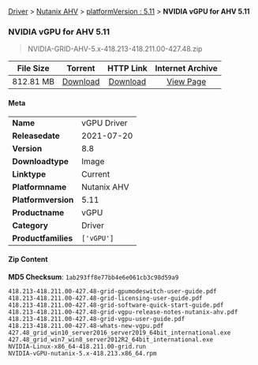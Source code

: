 
[Driver](/README.md)  >  [Nutanix AHV](/index/Driver/Nutanix_AHV.md)  >  [platformVersion : 5.11](/index/Driver/Nutanix_AHV/5.11.md)  >  **NVIDIA vGPU for AHV 5.11**


###    NVIDIA vGPU for AHV 5.11

> NVIDIA-GRID-AHV-5.x-418.213-418.211.00-427.48.zip   


| **File Size** | **Torrent**  | **HTTP Link** | **Internet Archive** |
|:-------------:|:------------:|:-------------:|:--------------------:|
| 812.81 MB |  [Download](https://archive.org/download/nvgpu_NVIDIA-GRID-AHV-5.x-418.213-418.211.00-427.48.zip/nvgpu_NVIDIA-GRID-AHV-5.x-418.213-418.211.00-427.48.zip_archive.torrent)       | [Download](https://archive.org/compress/nvgpu_NVIDIA-GRID-AHV-5.x-418.213-418.211.00-427.48.zip) | [View Page](https://archive.org/details/nvgpu_NVIDIA-GRID-AHV-5.x-418.213-418.211.00-427.48.zip)       |

#### Meta

<table>
<tr><td><strong>Name</strong></td><td>vGPU Driver</td></tr>
<tr><td><strong>Releasedate</strong></td><td>2021-07-20</td></tr>
<tr><td><strong>Version</strong></td><td>8.8</td></tr>
<tr><td><strong>Downloadtype</strong></td><td>Image</td></tr>
<tr><td><strong>Linktype</strong></td><td>Current</td></tr>
<tr><td><strong>Platformname</strong></td><td>Nutanix AHV</td></tr>
<tr><td><strong>Platformversion</strong></td><td>5.11</td></tr>
<tr><td><strong>Productname</strong></td><td>vGPU</td></tr>
<tr><td><strong>Category</strong></td><td>Driver</td></tr>
<tr><td><strong>Productfamilies</strong></td><td><code>['vGPU']</code></td></tr>
</table>

#### Zip Content

**MD5 Checksum**: `1ab293ff8e77bb4e6e061cb3c98d59a9`

```text
418.213-418.211.00-427.48-grid-gpumodeswitch-user-guide.pdf
418.213-418.211.00-427.48-grid-licensing-user-guide.pdf
418.213-418.211.00-427.48-grid-software-quick-start-guide.pdf
418.213-418.211.00-427.48-grid-vgpu-release-notes-nutanix-ahv.pdf
418.213-418.211.00-427.48-grid-vgpu-user-guide.pdf
418.213-418.211.00-427.48-whats-new-vgpu.pdf
427.48_grid_win10_server2016_server2019_64bit_international.exe
427.48_grid_win7_win8_server2012R2_64bit_international.exe
NVIDIA-Linux-x86_64-418.211.00-grid.run
NVIDIA-vGPU-nutanix-5.x-418.213.x86_64.rpm
```